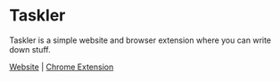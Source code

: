 # Taskler
Taskler is a simple website and browser extension where you can write down stuff.

[Website](https://taskler.kasp.io/) | [Chrome Extension](https://chrome.google.com/webstore/detail/jnibmbpjkpfgaefgbnaneldfbfecpjih)

